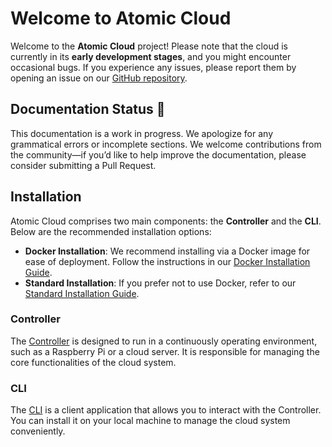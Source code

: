 # Welcome to Atomic Cloud

Welcome to the **Atomic Cloud** project! Please note that the cloud is currently in its **early development stages**, and you might encounter occasional bugs. If you experience any issues, please report them by opening an issue on our [GitHub repository](https://github.com/HttpRafa/atomic-cloud).

## Documentation Status 🚧

This documentation is a work in progress. We apologize for any grammatical errors or incomplete sections. We welcome contributions from the community—if you’d like to help improve the documentation, please consider submitting a Pull Request.

## Installation

Atomic Cloud comprises two main components: the **Controller** and the **CLI**. Below are the recommended installation options:

- **Docker Installation**: We recommend installing via a Docker image for ease of deployment. Follow the instructions in our [Docker Installation Guide](installation/docker.md).
- **Standard Installation**: If you prefer not to use Docker, refer to our [Standard Installation Guide](installation/normal.md).

### Controller

The [Controller](usage/controller/index.md) is designed to run in a continuously operating environment, such as a Raspberry Pi or a cloud server. It is responsible for managing the core functionalities of the cloud system.

### CLI

The [CLI](usage/cli/index.md) is a client application that allows you to interact with the Controller. You can install it on your local machine to manage the cloud system conveniently.